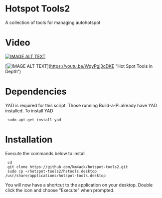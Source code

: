 # Hotspot Tools2
A collection of tools for managing autohotspot

# Video
[![IMAGE ALT TEXT](https://img.youtube.com/vi/7kB2L-dQVr8/0.jpg)](https://youtu.be/7kB2L-dQVr8 "Hot Spot Tools")

[![IMAGE ALT TEXT](https://img.youtube.com/WqyPgj3cDKE/0.jpg)](https://youtu.be/WqyPgj3cDKE “Hot Spot Tools in Depth“)

# Dependencies
YAD is required for this script. Those running Build-a-Pi already have YAD installed. To install YAD

     sudo apt-get install yad 

# Installation
Execute the commands below to install.

     cd
     git clone https://github.com/km4ack/hotspot-tools2.git
     sudo cp ~/hotspot-tools2/hstools.desktop /usr/share/applications/hotspot-tools.desktop
     
You will now have a shortcut to the application on your desktop. Double click the icon and choose "Execute" when prompted.     
